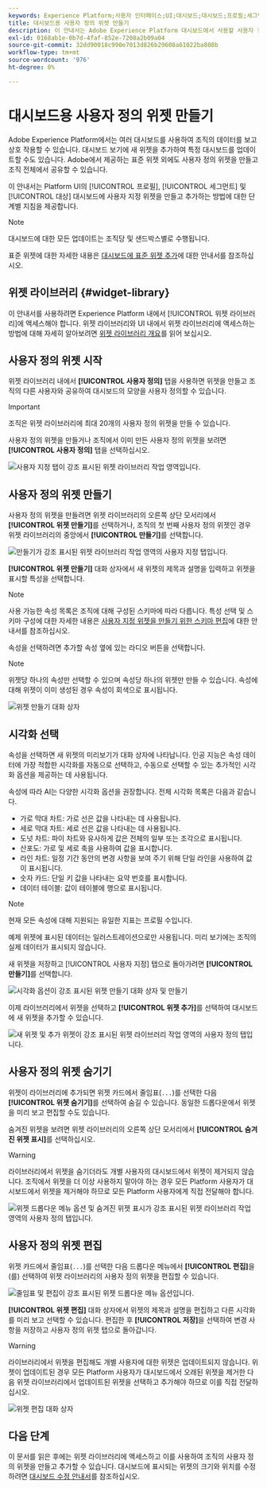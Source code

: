 ```yaml
---
keywords: Experience Platform;사용자 인터페이스;UI;대시보드;대시보드;프로필;세그먼트;대상;라이선스 사용;위젯;지표;
title: 대시보드용 사용자 정의 위젯 만들기
description: 이 안내서는 Adobe Experience Platform 대시보드에서 사용할 사용자 정의 위젯을 만드는 단계별 지침을 제공합니다.
exl-id: 0168ab1e-0b7d-4faf-852e-7208a2b09a04
source-git-commit: 32dd90018c990e7013d826b29608a61022ba808b
workflow-type: tm+mt
source-wordcount: '976'
ht-degree: 0%

---
```


# 대시보드용 사용자 정의 위젯 만들기

Adobe Experience Platform에서는 여러 대시보드를 사용하여 조직의 데이터를 보고 상호 작용할 수 있습니다. 대시보드 보기에 새 위젯을 추가하여 특정 대시보드를 업데이트할 수도 있습니다. Adobe에서 제공하는 표준 위젯 외에도 사용자 정의 위젯을 만들고 조직 전체에서 공유할 수 있습니다.

이 안내서는 Platform UI의 [!UICONTROL 프로필], [!UICONTROL 세그먼트] 및 [!UICONTROL 대상] 대시보드에 사용자 지정 위젯을 만들고 추가하는 방법에 대한 단계별 지침을 제공합니다.

>[!NOTE]
>
>대시보드에 대한 모든 업데이트는 조직당 및 샌드박스별로 수행됩니다.

표준 위젯에 대한 자세한 내용은 [대시보드에 표준 위젯 추가](standard-widgets.md)에 대한 안내서를 참조하십시오.

## 위젯 라이브러리 {#widget-library}

이 안내서를 사용하려면 Experience Platform 내에서 [!UICONTROL 위젯 라이브러리]에 액세스해야 합니다. 위젯 라이브러리와 UI 내에서 위젯 라이브러리에 액세스하는 방법에 대해 자세히 알아보려면 [위젯 라이브러리 개요](widget-library.md)를 읽어 보십시오.

## 사용자 정의 위젯 시작

위젯 라이브러리 내에서 **[!UICONTROL 사용자 정의]** 탭을 사용하면 위젯을 만들고 조직의 다른 사용자와 공유하여 대시보드의 모양을 사용자 정의할 수 있습니다.

>[!IMPORTANT]
>
>조직은 위젯 라이브러리에 최대 20개의 사용자 정의 위젯을 만들 수 있습니다.

사용자 정의 위젯을 만들거나 조직에서 이미 만든 사용자 정의 위젯을 보려면 **[!UICONTROL 사용자 정의]** 탭을 선택하십시오.

![사용자 지정 탭이 강조 표시된 위젯 라이브러리 작업 영역입니다.](../images/customization/custom-widgets.png)

## 사용자 정의 위젯 만들기

사용자 정의 위젯을 만들려면 위젯 라이브러리의 오른쪽 상단 모서리에서 **[!UICONTROL 위젯 만들기]**&#x200B;를 선택하거나, 조직의 첫 번째 사용자 정의 위젯인 경우 위젯 라이브러리의 중앙에서 **[!UICONTROL 만들기]**&#x200B;를 선택합니다.

![만들기가 강조 표시된 위젯 라이브러리 작업 영역의 사용자 지정 탭입니다.](../images/customization/create-widget.png)

**[!UICONTROL 위젯 만들기]** 대화 상자에서 새 위젯의 제목과 설명을 입력하고 위젯을 표시할 특성을 선택합니다.

>[!NOTE]
>
>사용 가능한 속성 목록은 조직에 대해 구성된 스키마에 따라 다릅니다. 특성 선택 및 스키마 구성에 대한 자세한 내용은 [사용자 지정 위젯을 만들기 위한 스키마 편집](edit-schema.md)에 대한 안내서를 참조하십시오.

속성을 선택하려면 추가할 속성 옆에 있는 라디오 버튼을 선택합니다.

>[!NOTE]
>
>위젯당 하나의 속성만 선택할 수 있으며 속성당 하나의 위젯만 만들 수 있습니다. 속성에 대해 위젯이 이미 생성된 경우 속성이 회색으로 표시됩니다.

![위젯 만들기 대화 상자](../images/customization/create-widget-dialog.png)

## 시각화 선택

속성을 선택하면 새 위젯의 미리보기가 대화 상자에 나타납니다. 인공 지능은 속성 데이터에 가장 적합한 시각화를 자동으로 선택하고, 수동으로 선택할 수 있는 추가적인 시각화 옵션을 제공하는 데 사용됩니다.

속성에 따라 AI는 다양한 시각화 옵션을 권장합니다. 전체 시각화 목록은 다음과 같습니다.

* 가로 막대 차트: 가로 선은 값을 나타내는 데 사용됩니다.
* 세로 막대 차트: 세로 선은 값을 나타내는 데 사용됩니다.
* 도넛 차트: 파이 차트와 유사하게 값은 전체의 일부 또는 조각으로 표시됩니다.
* 산포도: 가로 및 세로 축을 사용하여 값을 표시합니다.
* 라인 차트: 일정 기간 동안의 변경 사항을 보여 주기 위해 단일 라인을 사용하여 값이 표시됩니다.
* 숫자 카드: 단일 키 값을 나타내는 요약 번호를 표시합니다.
* 데이터 테이블: 값이 테이블에 행으로 표시됩니다.

>[!NOTE]
>
>현재 모든 속성에 대해 지원되는 유일한 지표는 프로필 수입니다.
>
>예제 위젯에 표시된 데이터는 일러스트레이션으로만 사용됩니다. 미리 보기에는 조직의 실제 데이터가 표시되지 않습니다.

새 위젯을 저장하고 [!UICONTROL 사용자 지정] 탭으로 돌아가려면 **[!UICONTROL 만들기]**&#x200B;를 선택합니다.

![시각화 옵션이 강조 표시된 위젯 만들기 대화 상자 및 만들기](../images/customization/create-widget-select-attribute.png)

이제 라이브러리에서 위젯을 선택하고 **[!UICONTROL 위젯 추가]**&#x200B;를 선택하여 대시보드에 새 위젯을 추가할 수 있습니다.

![새 위젯 및 추가 위젯이 강조 표시된 위젯 라이브러리 작업 영역의 사용자 정의 탭입니다.](../images/customization/custom-widgets-new.png)

## 사용자 정의 위젯 숨기기

위젯이 라이브러리에 추가되면 위젯 카드에서 줄임표(`...`)를 선택한 다음 **[!UICONTROL 위젯 숨기기]**&#x200B;를 선택하여 숨길 수 있습니다. 동일한 드롭다운에서 위젯을 미리 보고 편집할 수도 있습니다.

숨겨진 위젯을 보려면 위젯 라이브러리의 오른쪽 상단 모서리에서 **[!UICONTROL 숨겨진 위젯 표시]**&#x200B;를 선택하십시오.

>[!WARNING]
>
>라이브러리에서 위젯을 숨기더라도 개별 사용자의 대시보드에서 위젯이 제거되지 않습니다. 조직에서 위젯을 더 이상 사용하지 말아야 하는 경우 모든 Platform 사용자가 대시보드에서 위젯을 제거해야 하므로 모든 Platform 사용자에게 직접 전달해야 합니다.

![위젯 드롭다운 메뉴 옵션 및 숨겨진 위젯 표시가 강조 표시된 위젯 라이브러리 작업 영역의 사용자 정의 탭입니다.](../images/customization/hide-widget.png)

## 사용자 정의 위젯 편집

위젯 카드에서 줄임표(`...`)를 선택한 다음 드롭다운 메뉴에서 **[!UICONTROL 편집]**&#x200B;을(를) 선택하여 위젯 라이브러리의 사용자 정의 위젯을 편집할 수 있습니다.

![줄임표 및 편집이 강조 표시된 위젯 드롭다운 메뉴 옵션입니다.](../images/customization/custom-widget-edit.png)

**[!UICONTROL 위젯 편집]** 대화 상자에서 위젯의 제목과 설명을 편집하고 다른 시각화를 미리 보고 선택할 수 있습니다. 편집한 후 **[!UICONTROL 저장]**&#x200B;을 선택하여 변경 사항을 저장하고 사용자 정의 위젯 탭으로 돌아갑니다.

>[!WARNING]
>
>라이브러리에서 위젯을 편집해도 개별 사용자에 대한 위젯은 업데이트되지 않습니다. 위젯이 업데이트된 경우 모든 Platform 사용자가 대시보드에서 오래된 위젯을 제거한 다음 위젯 라이브러리에서 업데이트된 위젯을 선택하고 추가해야 하므로 이를 직접 전달하십시오.

![위젯 편집 대화 상자](../images/customization/edit-widget.png)

## 다음 단계

이 문서를 읽은 후에는 위젯 라이브러리에 액세스하고 이를 사용하여 조직의 사용자 정의 위젯을 만들고 추가할 수 있습니다. 대시보드에 표시되는 위젯의 크기와 위치를 수정하려면 [대시보드 수정 안내서](modify.md)를 참조하십시오.

